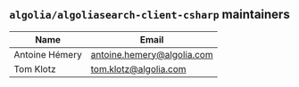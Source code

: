 ## `algolia/algoliasearch-client-csharp` maintainers

| Name           | Email                      |
| -------------- | -------------------------- |
| Antoine Hémery | antoine.hemery@algolia.com |
| Tom Klotz      | tom.klotz@algolia.com      |
